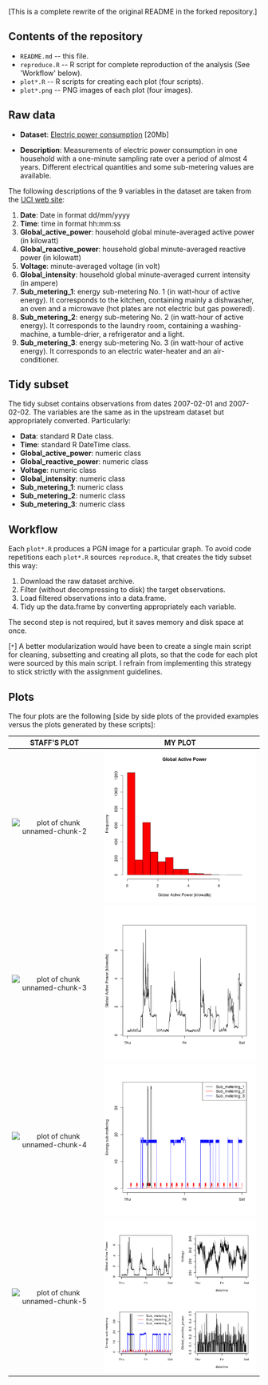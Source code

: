 [This is a complete rewrite of the original README in the forked repository.]

## Contents of the repository

* `README.md` -- this file.
* `reproduce.R` -- R script for complete reproduction of the analysis (See 'Workflow' below).
* `plot*.R` -- R scripts for creating each plot (four scripts).
* `plot*.png` -- PNG images of each plot (four images).

## Raw data 

* <b>Dataset</b>: <a href="https://d396qusza40orc.cloudfront.net/exdata%2Fdata%2Fhousehold_power_consumption.zip">Electric power consumption</a> [20Mb]

* <b>Description</b>: Measurements of electric power consumption in
one household with a one-minute sampling rate over a period of almost
4 years. Different electrical quantities and some sub-metering values
are available.


The following descriptions of the 9 variables in the dataset are taken
from
the <a href="https://archive.ics.uci.edu/ml/datasets/Individual+household+electric+power+consumption">UCI
web site</a>:

<ol>
<li><b>Date</b>: Date in format dd/mm/yyyy </li>
<li><b>Time</b>: time in format hh:mm:ss </li>
<li><b>Global_active_power</b>: household global minute-averaged active power (in kilowatt) </li>
<li><b>Global_reactive_power</b>: household global minute-averaged reactive power (in kilowatt) </li>
<li><b>Voltage</b>: minute-averaged voltage (in volt) </li>
<li><b>Global_intensity</b>: household global minute-averaged current intensity (in ampere) </li>
<li><b>Sub_metering_1</b>: energy sub-metering No. 1 (in watt-hour of active energy). It corresponds to the kitchen, containing mainly a dishwasher, an oven and a microwave (hot plates are not electric but gas powered). </li>
<li><b>Sub_metering_2</b>: energy sub-metering No. 2 (in watt-hour of active energy). It corresponds to the laundry room, containing a washing-machine, a tumble-drier, a refrigerator and a light. </li>
<li><b>Sub_metering_3</b>: energy sub-metering No. 3 (in watt-hour of active energy). It corresponds to an electric water-heater and an air-conditioner.</li>
</ol>

## Tidy subset

The tidy subset contains observations from dates 2007-02-01 and 2007-02-02. The variables are the same as in the upstream dataset but appropriately converted. Particularly:

* **Data**: standard R Date class.
* **Time**: standard R DateTime class.
* **Global_active_power**: numeric class
* **Global_reactive_power**: numeric class
* **Voltage**: numeric class
* **Global_intensity**: numeric class
* **Sub_metering_1**: numeric class
* **Sub_metering_2**: numeric class
* **Sub_metering_3**: numeric class

## Workflow

Each `plot*.R` produces a PGN image for a particular graph. To avoid code repetitions each `plot*.R` sources `reproduce.R`, that creates the tidy subset this way:

1. Download the raw dataset archive.
2. Filter (without decompressing to disk) the target observations.
3. Load filtered observations into a data.frame.
4. Tidy up the data.frame by converting appropriately each variable.

The second step is not required, but it saves memory and disk space at once.

[`*`] A better modularization would have been to create a single main script for cleaning, subsetting and creating all plots, so that the code for each plot were sourced by this main script. I refrain from implementing this strategy to stick strictly with the assignment guidelines.

## Plots

The four plots are the following [side by side plots of the provided examples versus the plots generated by these scripts]:

| STAFF'S PLOT                                                  | MY PLOT              |
|:-------------------------------------------------------------:|:--------------------:|
| ![plot of chunk unnamed-chunk-2](figure/unnamed-chunk-2.png)  | ![plot1](plot1.png)  |
| ![plot of chunk unnamed-chunk-3](figure/unnamed-chunk-3.png)  | ![plot1](plot2.png)  |
| ![plot of chunk unnamed-chunk-4](figure/unnamed-chunk-4.png)  | ![plot1](plot3.png)  |
| ![plot of chunk unnamed-chunk-5](figure/unnamed-chunk-5.png)  | ![plot1](plot4.png)  |

